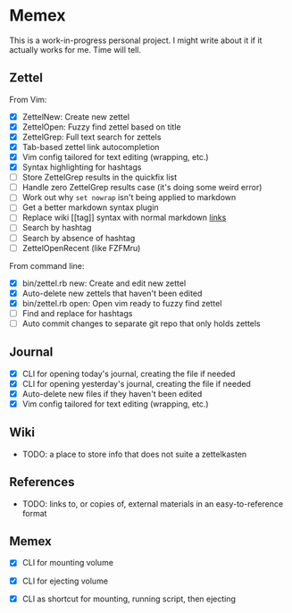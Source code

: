 Memex
=====

This is a work-in-progress personal project. I might write about it if it
actually works for me. Time will tell.


Zettel
------

From Vim:

 - [X] ZettelNew: Create new zettel
 - [X] ZettelOpen: Fuzzy find zettel based on title
 - [X] ZettelGrep: Full text search for zettels
 - [X] Tab-based zettel link autocompletion
 - [X] Vim config tailored for text editing (wrapping, etc.)
 - [X] Syntax highlighting for hashtags
 - [ ] Store ZettelGrep results in the quickfix list
 - [ ] Handle zero ZettelGrep results case (it's doing some weird error)
 - [ ] Work out why `set nowrap` isn't being applied to markdown
 - [ ] Get a better markdown syntax plugin
 - [ ] Replace wiki [[tag]] syntax with normal markdown [links](abc.md)
 - [ ] Search by hashtag
 - [ ] Search by absence of hashtag
 - [ ] ZettelOpenRecent (like FZFMru)

From command line:

 - [X] bin/zettel.rb new: Create and edit new zettel
 - [X] Auto-delete new zettels that haven't been edited
 - [X] bin/zettel.rb open: Open vim ready to fuzzy find zettel
 - [ ] Find and replace for hashtags
 - [ ] Auto commit changes to separate git repo that only holds zettels

Journal
-------

 - [X] CLI for opening today's journal, creating the file if needed
 - [X] CLI for opening yesterday's journal, creating the file if needed
 - [X] Auto-delete new files if they haven't been edited
 - [X] Vim config tailored for text editing (wrapping, etc.)

Wiki
----

 - TODO: a place to store info that does not suite a zettelkasten

References
----------

 - TODO: links to, or copies of, external materials in an easy-to-reference
   format

Memex
-----

 - [X] CLI for mounting volume
 - [X] CLI for ejecting volume
 - [X] CLI as shortcut for mounting, running script, then ejecting

